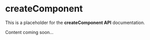 # createComponent

This is a placeholder for the **createComponent API** documentation.

Content coming soon…
